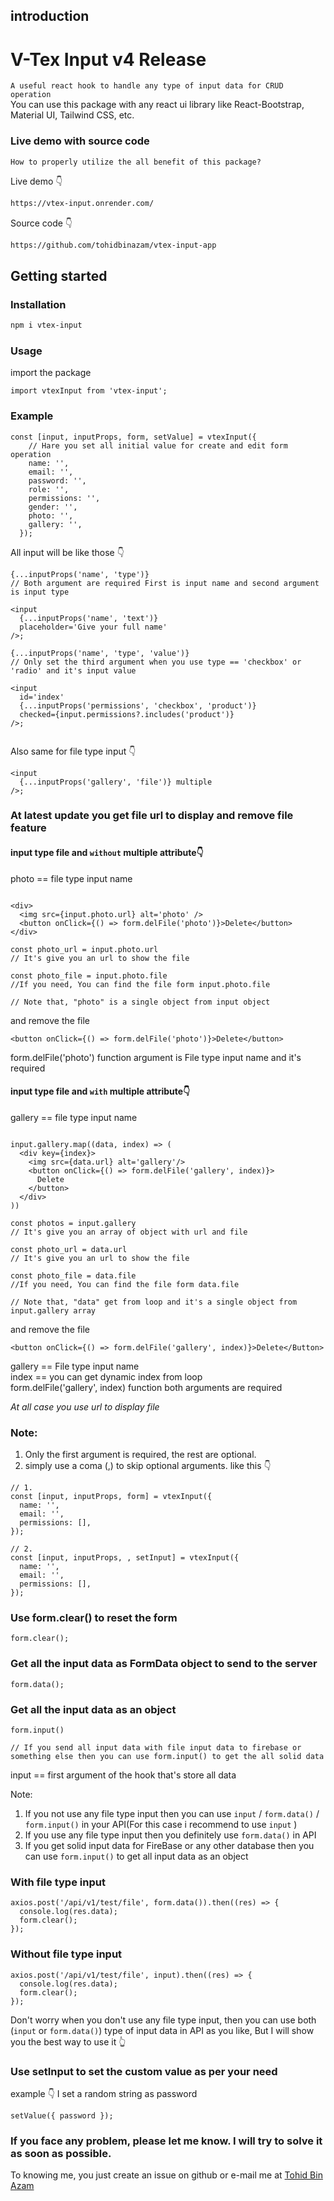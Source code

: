 ## introduction

# V-Tex Input v4 Release

`A useful react hook to handle any type of input data for CRUD operation` <br/>
You can use this package with any react ui library like React-Bootstrap, Material UI, Tailwind CSS, etc.

### Live demo with source code

`How to properly utilize the all benefit of this package?` <br/>

Live demo 👇

```HTML
https://vtex-input.onrender.com/
```

Source code 👇

```HTML
https://github.com/tohidbinazam/vtex-input-app
```

## Getting started

### Installation

```bash
npm i vtex-input
```

### Usage

import the package

```JSX
import vtexInput from 'vtex-input';
```

### Example

```JSX
const [input, inputProps, form, setValue] = vtexInput({
    // Hare you set all initial value for create and edit form operation
    name: '',
    email: '',
    password: '',
    role: '',
    permissions: '',
    gender: '',
    photo: '',
    gallery: '',
  });
```

All input will be like those 👇

```JSX
{...inputProps('name', 'type')}
// Both argument are required First is input name and second argument is input type

<input
  {...inputProps('name', 'text')}
  placeholder='Give your full name'
/>;

{...inputProps('name', 'type', 'value')}
// Only set the third argument when you use type == 'checkbox' or 'radio' and it's input value

<input
  id='index'
  {...inputProps('permissions', 'checkbox', 'product')}
  checked={input.permissions?.includes('product')}
/>;


```

Also same for file type input 👇

```JSX
<input
  {...inputProps('gallery', 'file')} multiple
/>;
```

### At latest update you get file url to display and remove file feature

#### input type file and `without` multiple attribute👇

photo == file type input name<br/>

```JS

<div>
  <img src={input.photo.url} alt='photo' />
  <button onClick={() => form.delFile('photo')}>Delete</button>
</div>

const photo_url = input.photo.url
// It's give you an url to show the file

const photo_file = input.photo.file
//If you need, You can find the file form input.photo.file

// Note that, "photo" is a single object from input object
```

and remove the file<br/>

```JSX
<button onClick={() => form.delFile('photo')}>Delete</button>
```

form.delFile('photo') function argument is File type input name and it's required

#### input type file and `with` multiple attribute👇

gallery == file type input name<br/>

```JS

input.gallery.map((data, index) => (
  <div key={index}>
    <img src={data.url} alt='gallery'/>
    <button onClick={() => form.delFile('gallery', index)}>
      Delete
    </button>
  </div>
))

const photos = input.gallery
// It's give you an array of object with url and file

const photo_url = data.url
// It's give you an url to show the file

const photo_file = data.file
//If you need, You can find the file form data.file

// Note that, "data" get from loop and it's a single object from input.gallery array
```

and remove the file<br/>

```JSX
<button onClick={() => form.delFile('gallery', index)}>Delete</Button>
```

gallery == File type input name<br/>
index == you can get dynamic index from loop<br/>
form.delFile('gallery', index) function both arguments are required

_At all case you use url to display file_

### Note:

1. Only the first argument is required, the rest are optional. <br/>
2. simply use a coma (,) to skip optional arguments. like this 👇

```JSX
// 1.
const [input, inputProps, form] = vtexInput({
  name: '',
  email: '',
  permissions: [],
});

// 2.
const [input, inputProps, , setInput] = vtexInput({
  name: '',
  email: '',
  permissions: [],
});
```

### Use form.clear() to reset the form

```JS
form.clear();
```

### Get all the input data as FormData object to send to the server

```JS
form.data();
```

### Get all the input data as an object

```JS
form.input()

// If you send all input data with file input data to firebase or something else then you can use form.input() to get the all solid data
```

input == first argument of the hook that's store all data

Note:<br/>

1. If you not use any file type input then you can use `input` / `form.data()` / `form.input()` in your API(For this case i recommend to use `input` ) <br/>
2. If you use any file type input then you definitely use `form.data()` in API
3. If you get solid input data for FireBase or any other database then you can use `form.input()` to get all input data as an object

### With file type input

```JS
axios.post('/api/v1/test/file', form.data()).then((res) => {
  console.log(res.data);
  form.clear();
});
```

### Without file type input

```JS
axios.post('/api/v1/test/file', input).then((res) => {
  console.log(res.data);
  form.clear();
});
```

Don't worry when you don't use any file type input, then you can use both (`input` or `form.data()`) type of input data in API as you like, But I will show you the best way to use it 👆

### Use setInput to set the custom value as per your need

example 👇 I set a random string as password

```JS
setValue({ password });
```

### If you face any problem, please let me know. I will try to solve it as soon as possible.

To knowing me, you just create an issue on github or e-mail me at [Tohid Bin Azam](mailto:tohidbinazamsunny1@gmail.com)
